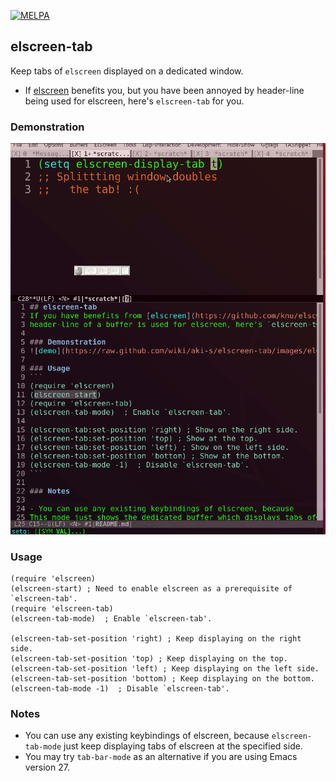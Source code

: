 [![MELPA](https://melpa.org/packages/elscreen-tab-badge.svg)](https://melpa.org/#/elscreen-tab)

## elscreen-tab
Keep tabs of `elscreen` displayed on a dedicated window.

- If [elscreen](https://github.com/knu/elscreen) benefits you, but you have been annoyed by
header-line being used for elscreen, here's `elscreen-tab` for you.

### Demonstration
![demo](https://github.com/aki-s/elscreen-tab/blob/gh-pages/docs/images/elscreen-tab_demo.gif)

### Usage
```
(require 'elscreen)
(elscreen-start) ; Need to enable elscreen as a prerequisite of `elscreen-tab'.
(require 'elscreen-tab)
(elscreen-tab-mode)  ; Enable `elscreen-tab'.

(elscreen-tab-set-position 'right) ; Keep displaying on the right side.
(elscreen-tab-set-position 'top) ; Keep displaying on the top.
(elscreen-tab-set-position 'left) ; Keep displaying on the left side.
(elscreen-tab-set-position 'bottom) ; Keep displaying on the bottom.
(elscreen-tab-mode -1)  ; Disable `elscreen-tab'.
```

### Notes

- You can use any existing keybindings of elscreen, because
`elscreen-tab-mode` just keep displaying tabs of elscreen at the specified side.
- You may try `tab-bar-mode` as an alternative if you are using Emacs version 27.

